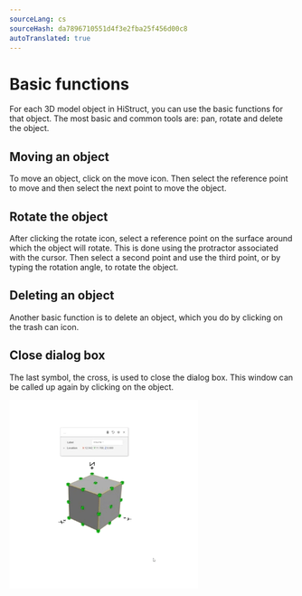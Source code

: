 ```yaml
---
sourceLang: cs
sourceHash: da7896710551d4f3e2fba25f456d00c8
autoTranslated: true
---
```


# Basic functions

For each 3D model object in HiStruct, you can use the basic functions for that object. The most basic and common tools are: pan, rotate and delete the object.

## Moving an object

To move an object, click on the move icon. Then select the reference point to move and then select the next point to move the object.

## Rotate the object

After clicking the rotate icon, select a reference point on the surface around which the object will rotate. This is done using the protractor associated with the cursor. Then select a second point and use the third point, or by typing the rotation angle, to rotate the object.

## Deleting an object

Another basic function is to delete an object, which you do by clicking on the trash can icon.

## Close dialog box

The last symbol, the cross, is used to close the dialog box. This window can be called up again by clicking on the object.

![Roofing library options](img/basicActions.gif)